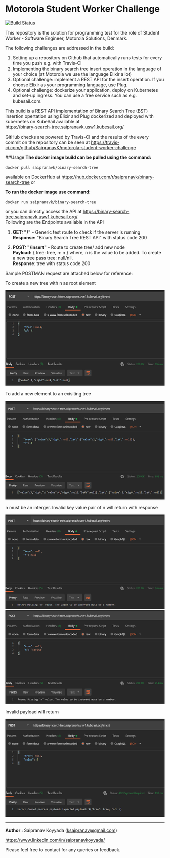 # Motorola Student Worker Challenge
[![Build Status](https://travis-ci.com/SaipranavK/motorola-student-worker-challenge.svg?token=yuqgzcJWYEqqx9oxnxVc&branch=master)](https://travis-ci.com/github/SaipranavK/motorola-student-worker-challenge)

This repository is the solution for programming test for the role of Student Worker - Software Engineer, Motorola Solutions, Denmark.

The following challenges are addressed in the build:

1. Setting up a repository on Github that automatically runs tests for every time you push
e.g. with Travis-CI
2. Implementing the binary search tree insert operation in the language of your choice (at
Motorola we use the language Elixir a lot)
3. Optional challenge: implement a REST API for the insert operation. If you choose Elixir
as your programming language, use Plug.
4. Optional challenge: dockerize your application, deploy on Kubernetes and set-up
ingress. You can use a free service such as e.g. kubesail.com.

This build is a REST API implementation of Binary Search Tree (BST) insertion opertation using Elixir and Plug dockerized and deployed with kubernetes on KubeSail available at <br> https://binary-search-tree.saipranavk.usw1.kubesail.org/ 

GitHub checks are powered by Travis-CI and the results of the every commit on the repository can be seen at https://travis-ci.com/github/SaipranavK/motorola-student-worker-challenge


##Usage
**The docker image build can be pulled using the command:**
```
docker pull saipranavk/binary-search-tree 
```
available on DockerHub at https://hub.docker.com/r/saipranavk/binary-search-tree or 

**To run the docker image use command:**
```
docker run saipranavk/binary-search-tree 
```

or you can directly access the API at https://binary-search-tree.saipranavk.usw1.kubesail.org/
<br>Following are the Endpoints available in the API

1. **GET: "/"** - Generic test route to check if the server is running
<br>**Response:** "Binary Search Tree REST API" with status code 200

2. **POST: "/insert"** - Route to create tree/ add new node
<br>**Payload:** { tree: tree, n: n } where, n is the value to be added. To create a new tree pass tree: null/nil.
<br>**Response**: tree with status code 200

Sample POSTMAN request are attached below for reference: 

To create a new tree with n as root element

<img src="public/bst-api-response-2.PNG">

To add a new element to an exisiting tree

<img src="public/bst-api-response.PNG">

n must be an interger. Invalid key value pair of n will return with response

<img src="public/bst-api-response-retry.PNG">

<img src="public/bst-api-response-retry-2.PNG">

Invalid payload will return

<img src="public/bst-api-response-err.PNG">

---

**Author :** Saipranav Koyyada (ksaipranav@gmail.com)

https://www.linkedin.com/in/saipranavkoyyada/ 

Please feel free to contact for any queries or feedback.



